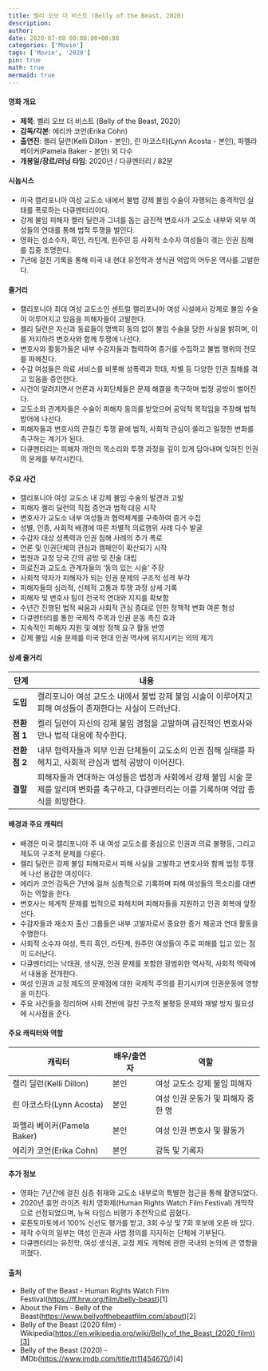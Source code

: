 ```yaml
---
title: 벨리 오브 더 비스트 (Belly of the Beast, 2020)
description: 
author: 
date: 2020-07-08 00:00:00+00:00
categories: ['Movie']
tags: ['Movie', '2020']
pin: true
math: true
mermaid: true
---
```

#### 영화 개요

- **제목**: 벨리 오브 더 비스트 (Belly of the Beast, 2020)  
- **감독/각본**: 에리카 코언(Erika Cohn)  
- **출연진**: 켈리 딜런(Kelli Dillon - 본인), 린 아코스타(Lynn Acosta - 본인), 파멜라 베이커(Pamela Baker - 본인) 외 다수  
- **개봉일/장르/러닝 타임**: 2020년 / 다큐멘터리 / 82분  

#### 시놉시스

- 미국 캘리포니아 여성 교도소 내에서 불법 강제 불임 수술이 자행되는 충격적인 실태를 폭로하는 다큐멘터리이다.  
- 강제 불임 피해자 켈리 딜런과 그녀를 돕는 급진적 변호사가 교도소 내부와 외부 여성들의 연대를 통해 법적 투쟁을 벌인다.  
- 영화는 성소수자, 흑인, 라틴계, 원주민 등 사회적 소수자 여성들이 겪는 인권 침해를 집중 조명한다.  
- 7년에 걸친 기록을 통해 미국 내 현대 유전학과 생식권 억압의 어두운 역사를 고발한다.  

#### 줄거리

- 캘리포니아 최대 여성 교도소인 센트럴 캘리포니아 여성 시설에서 강제로 불임 수술이 이루어지고 있음을 피해자들이 고발한다.  
- 켈리 딜런은 자신과 동료들이 명백히 동의 없이 불임 수술을 당한 사실을 밝히며, 이를 저지하려 변호사와 함께 투쟁에 나선다.  
- 변호사와 활동가들은 내부 수감자들과 협력하여 증거를 수집하고 불법 행위의 전모를 파헤친다.  
- 수감 여성들은 의료 서비스를 비롯해 성폭력과 학대, 차별 등 다양한 인권 침해를 겪고 있음을 증언한다.  
- 사건이 알려지면서 언론과 사회단체들은 문제 해결을 촉구하며 법정 공방이 벌어진다.  
- 교도소와 관계자들은 수술이 피해자 동의를 받았으며 공익적 목적임을 주장해 법적 방어에 나선다.  
- 피해자들과 변호사의 끈질긴 투쟁 끝에 법적, 사회적 관심이 쏠리고 일정한 변화를 촉구하는 계기가 된다.  
- 다큐멘터리는 피해자 개인의 목소리와 투쟁 과정을 깊이 있게 담아내며 잊혀진 인권의 문제를 부각시킨다.  

#### 주요 사건

- 캘리포니아 여성 교도소 내 강제 불임 수술의 발견과 고발  
- 피해자 켈리 딜런의 직접 증언과 법적 대응 시작  
- 변호사가 교도소 내부 여성들과 협력체계를 구축하여 증거 수집  
- 성별, 인종, 사회적 배경에 따른 차별적 의료행위 사례 다수 발굴  
- 수감자 대상 성폭력과 인권 침해 사례의 추가 폭로  
- 언론 및 인권단체의 관심과 캠페인이 확산되기 시작  
- 법원과 교정 당국 간의 공방 및 진술 대립  
- 의료진과 교도소 관계자들의 ‘동의 있는 시술’ 주장  
- 사회적 약자가 피해자가 되는 인권 문제의 구조적 성격 부각  
- 피해자들의 심리적, 신체적 고통과 투쟁 과정 상세 기록  
- 피해자 및 변호사 팀이 전국적 연대와 지지를 확보함  
- 수년간 진행된 법적 싸움과 사회적 관심 증대로 인한 정책적 변화 여론 형성  
- 다큐멘터리를 통한 국제적 주목과 인권 운동 촉진 효과  
- 지속적인 피해자 지원 및 예방 정책 요구 활동 반영  
- 강제 불임 시술 문제를 미국 현대 인권 역사에 위치시키는 의의 제기  

#### 상세 줄거리

| **단계**    | **내용**                                                                                                         |
|-------------|------------------------------------------------------------------------------------------------------------------|
| **도입**   | 캘리포니아 여성 교도소 내에서 불법 강제 불임 시술이 이루어지고 피해 여성들이 존재한다는 사실이 드러난다.                      |
| **전환점 1** | 켈리 딜런이 자신의 강제 불임 경험을 고발하며 급진적인 변호사와 만나 법적 대응에 착수한다.                                        |
| **전환점 2** | 내부 협력자들과 외부 인권 단체들이 교도소의 인권 침해 실태를 파헤치고, 사회적 관심과 법적 공방이 이어진다.                           |
| **결말**    | 피해자들과 연대하는 여성들은 법정과 사회에서 강제 불임 시술 문제를 알리며 변화를 촉구하고, 다큐멘터리는 이를 기록하며 억압 종식을 희망한다. |

#### 배경과 주요 캐릭터

- 배경은 미국 캘리포니아 주 내 여성 교도소를 중심으로 인권과 의료 불평등, 그리고 제도의 구조적 문제를 다룬다.  
- 켈리 딜런은 강제 불임 피해자로서 피해 사실을 고발하고 변호사와 함께 법정 투쟁에 나선 용감한 여성이다.  
- 에리카 코언 감독은 7년에 걸쳐 심층적으로 기록하며 피해 여성들의 목소리를 대변하는 역할을 한다.  
- 변호사는 체계적 문제를 법적으로 파헤치며 피해자들을 지원하고 인권 회복에 앞장선다.  
- 수감자들과 재소자 출신 그룹들은 내부 고발자로서 중요한 증거 제공과 연대 활동을 수행한다.  
- 사회적 소수자 여성, 특히 흑인, 라틴계, 원주민 여성들이 주로 피해를 입고 있는 점이 드러난다.  
- 다큐멘터리는 낙태권, 생식권, 인권 문제를 포함한 광범위한 역사적, 사회적 맥락에서 내용을 전개한다.  
- 여성 인권과 교정 제도의 문제점에 대한 국제적 주의를 환기시키며 인권운동에 영향을 미친다.  
- 주요 사건들을 정리하며 사회 전반에 걸친 구조적 불평등 문제와 재발 방지 필요성에 시사점을 준다.  

#### 주요 캐릭터와 역할

| **캐릭터**     | **배우/출연자**       | **역할**                     |
|----------------|-----------------------|------------------------------|
| 켈리 딜런(Kelli Dillon)    | 본인                  | 여성 교도소 강제 불임 피해자     |
| 린 아코스타(Lynn Acosta)   | 본인                  | 여성 인권 운동가 및 피해자 중 한 명 |
| 파멜라 베이커(Pamela Baker) | 본인                  | 여성 인권 변호사 및 활동가       |
| 에리카 코언(Erika Cohn)    | 본인                  | 감독 및 기록자                 |

#### 추가 정보

- 영화는 7년간에 걸친 심층 취재와 교도소 내부로의 특별한 접근을 통해 촬영되었다.  
- 2020년 휴먼 라이츠 워치 영화제(Human Rights Watch Film Festival) 개막작으로 선정되었으며, 뉴욕 타임스 비평가 추천작으로 꼽혔다.  
- 로튼토마토에서 100% 신선도 평가를 받고, 3회 수상 및 7회 후보에 오른 바 있다.  
- 제작 수익의 일부는 여성 인권과 사법 정의를 지지하는 단체에 기부된다.  
- 다큐멘터리는 유전학, 여성 생식권, 교정 제도 개혁에 관한 국내외 논의에 큰 영향을 끼쳤다.  

#### 출처

- Belly of the Beast - Human Rights Watch Film Festival(https://ff.hrw.org/film/belly-beast)[1]  
- About the Film - Belly of the Beast(https://www.bellyofthebeastfilm.com/about)[2]  
- Belly of the Beast (2020 film) - Wikipedia(https://en.wikipedia.org/wiki/Belly_of_the_Beast_(2020_film))[3]  
- Belly of the Beast (2020) - IMDb(https://www.imdb.com/title/tt11454670/)[4]
